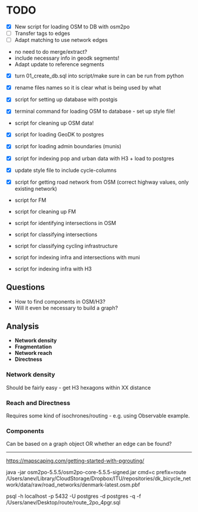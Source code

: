 # TODO

- [X] New script for loading OSM to DB with osm2po
- [ ] Transfer tags to edges
- [ ] Adapt matching to use network edges

- no need to do merge/extract?
- include necessary info in geodk segments!
- Adapt update to reference segments

- [X] turn 01_create_db.sql into script/make sure in can be run from python
- [X] rename files names so it is clear what is being used by what

- [X] script for setting up database with postgis
- [X] terminal command for loading OSM to database - set up style file!
- script for cleaning up OSM data!
- [X] script for loading GeoDK to postgres
- [X] script for loading admin boundaries (munis)
- [X] script for indexing pop and urban data with H3 + load to postgres

- [X] update style file to include cycle-columns
- [X] script for getting road network from OSM (correct highway values, only existing network)

- script for FM
- script for cleaning up FM

- script for identifying intersections in OSM

- script for classifying intersections
- script for classifying cycling infrastructure
- script for indexing infra and intersections with muni

- script for indexing infra with H3

## Questions

- How to find components in OSM/H3?
- Will it even be necessary to build a graph?

## Analysis

- **Network density**
- **Fragmentation**  
- **Network reach**
- **Directness**

### Network density

Should be fairly easy - get H3 hexagons within XX distance

### Reach and Directness

Requires some kind of isochrones/routing - e.g. using Observable example.

### Components

Can be based on a graph object OR whether an edge can be found?



*****

https://mapscaping.com/getting-started-with-pgrouting/

java -jar osm2po-5.5.5/osm2po-core-5.5.5-signed.jar cmd=c prefix=route /Users/anev/Library/CloudStorage/Dropbox/ITU/repositories/dk_bicycle_network/data/raw/road_networks/denmark-latest.osm.pbf

<!-- java -Xmx512m -jar osm2po-core-5.5.5-signed.jar cmd=c prefix=lisbon /mnt/c/osm2pgsql_guide/Lisbon.pbf -->


psql -h localhost -p 5432 -U postgres -d postgres -q -f /Users/anev/Desktop/route/route_2po_4pgr.sql